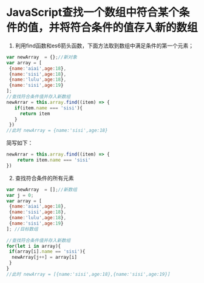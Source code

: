 # JavaScript查找一个数组中符合某个条件的值，并将符合条件的值存入新的数组

1. 利用find函数和es6箭头函数，下面方法取到数组中满足条件的第一个元素；

```js
var newArray  = {};//新对象
var array = [
 {name:'aiai',age:18},
 {name:'sisi',age:18},
 {name:'lulu',age:18},
 {name:'sisi',age:19}
]; 
//查找符合条件值并存入新数组
newArrar = this.array.find((item) => {
   if(item.name === 'sisi'){
     return item
   }
 })
//此时 newArray = {name:'sisi',age:18}
```

简写如下：

```js
newArrar = this.array.find((item) => {
	return item.name === 'sisi'
})
```

2. 查找符合条件的所有元素

```js
var newArray  = [];//新数组
var j = 0;
var array = [
 {name:'aiai',age:18},
 {name:'sisi',age:18},
 {name:'lulu',age:18},
 {name:'sisi',age:19}
]; //目标数组
 
//查找符合条件值并存入新数组
for(let i in array){
 if(array[i].name == 'sisi'){
  newArray[j++] = array[i]
 }
}
//此时 newArray = [{name:'sisi',age:18},{name:'sisi',age:19}]
```


